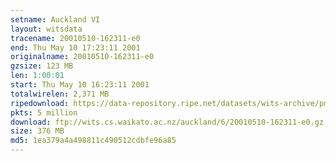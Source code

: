 ```yaml
---
setname: Auckland VI
layout: witsdata
tracename: 20010510-162311-e0
end: Thu May 10 17:23:11 2001
originalname: 20010510-162311-e0
gzsize: 123 MB
len: 1:00:01
start: Thu May 10 16:23:11 2001
totalwirelen: 2,371 MB
ripedownload: https://data-repository.ripe.net/datasets/wits-archive/pma/long/auck/6//20010510-162311-e0.gz
pkts: 5 million
download: ftp://wits.cs.waikato.ac.nz/auckland/6/20010510-162311-e0.gz
size: 376 MB
md5: 1ea379a4a498811c490512cdbfe96a85
---
```

